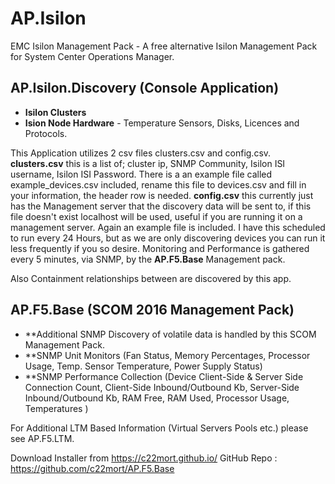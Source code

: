 # AP.Isilon
EMC Isilon Management Pack - A free alternative Isilon Management Pack for System Center Operations Manager.

## AP.Isilon.Discovery (Console Application)
* **Isilon Clusters**
* **Ision Node Hardware** - Temperature Sensors, Disks, Licences and Protocols.

This Application utilizes 2 csv files clusters.csv and config.csv.
**clusters.csv** this is a list of; cluster ip, SNMP Community, Isilon ISI username, Isilon ISI Password. 
There is a an example file called example_devices.csv included, rename this file to devices.csv and fill in your information, the header row is needed.
**config.csv** this currently just has the Management server that the discovery data will be sent to, if this file doesn't exist localhost will be used, useful if you are running it on a management server.  Again an example file is included.
I have this scheduled to run every 24 Hours, but as we are only discovering devices you can run it less frequently if you so desire.
Monitoring and Performance is gathered every 5 minutes, via SNMP, by the **AP.F5.Base** Management pack.

Also Containment relationships between are discovered by this app.

## AP.F5.Base (SCOM 2016 Management Pack)
* **Additional SNMP Discovery of volatile data is handled by this SCOM Management Pack.
* **SNMP Unit Monitors (Fan Status, Memory Percentages, Processor Usage, Temp. Sensor Temperature, Power Supply Status)
* **SNMP Performance Collection (Device Client-Side & Server Side Connection Count, Client-Side Inbound/Outbound Kb, Server-Side Inbound/Outbound Kb, RAM Free, RAM Used, Processor Usage, Temperatures )

For Additional LTM Based Information (Virtual Servers Pools etc.) please see AP.F5.LTM.

Download Installer from https://c22mort.github.io/
GitHub Repo : https://github.com/c22mort/AP.F5.Base